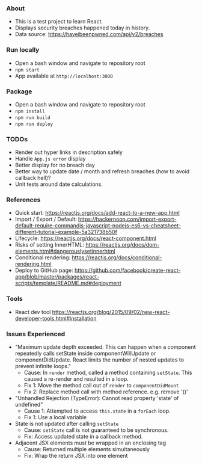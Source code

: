 ﻿### About ###
- This is a test project to learn React.
- Displays security breaches happened today in history.
- Data source: https://haveibeenpwned.com/api/v2/breaches


### Run locally ###
- Open a bash window and navigate to repository root
- `npm start`
- App available at `http://localhost:3000`

### Package ###
- Open a bash window and navigate to repository root
- `npm install`
- `npm run build`
- `npm run deploy`

### TODOs ###
- Render out hyper links in description safely
- Handle `App.js error` display
- Better display for no breach day
- Better way to update date / month and refresh breaches (how to avoid callback hell)?
- Unit tests around date calculations.

### References ###
- Quick start: https://reactjs.org/docs/add-react-to-a-new-app.html
- Import / Export / Default: https://hackernoon.com/import-export-default-require-commandjs-javascript-nodejs-es6-vs-cheatsheet-different-tutorial-example-5a321738b50f
- Lifecycle: https://reactjs.org/docs/react-component.html
- Risks of setting InnerHTML: https://reactjs.org/docs/dom-elements.html#dangerouslysetinnerhtml
- Conditional rendering: https://reactjs.org/docs/conditional-rendering.html
- Deploy to GitHub page: https://github.com/facebook/create-react-app/blob/master/packages/react-scripts/template/README.md#deployment

### Tools ###
- React dev tool https://reactjs.org/blog/2015/09/02/new-react-developer-tools.html#installation

### Issues Experienced ###
- "Maximum update depth exceeded. This can happen when a component repeatedly calls setState inside componentWillUpdate or componentDidUpdate. React limits the number of nested updates to prevent infinite loops."
  - Cause: In `render` method, called a method containing `setState`. This caused a re-render and resulted in a loop.
  - Fix 1: Move the method call out of `render` to `componentDidMount`
  - Fix 2: Replace method call with method reference. e.g. remove '()'
- "Unhandled Rejection (TypeError): Cannot read property 'state' of undefined"
  - Cause 1: Attempted to access `this.state` in a `forEach` loop.
  - Fix 1: Use a local variable
- State is not updated after calling `setState`
  - Cause: `setState` call is not guaranteed to be synchronous.
  - Fix: Access updated state in a callback method.
- Adjacent JSX elements must be wrapped in an enclosing tag
  - Cause: Returned multiple elements simultaneously
  - Fix: Wrap the return JSX into one element